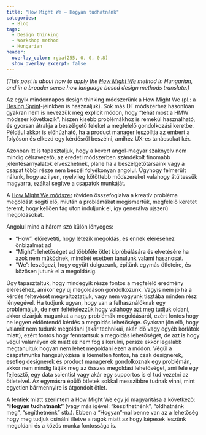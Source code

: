 ```yaml
---
title: "How Might We — Hogyan tudhatnánk"
categories:
  - Blog
tags:
  - Design thinking
  - Workshop method
  - Hungarian
header:
  overlay_color: rgba(255, 0, 0, 0.8)
  show_overlay_excerpt: false
---
```


*(This post is about how to apply the [How Might We](http://designthinking.ideo.com/?tag=how-might-we) method in Hungarian, and in a broader sense how language based design methods translate.)*

Az egyik mindennapos design thinking módszerünk a How Might We (pl.: a [Desing Sprint](https://medium.com/emarsys-design/running-the-design-sprint-at-emarsys-4b40a4cecc47)-jeinkben is használjuk). Sok más DT módszerhez hasonlóan gyakran nem is nevezzük meg explicit módon, hogy “tehát most a HMW módszer következik”, hiszen kisebb problémákhoz is remekül használható, és gyorsan átrakja a beszélgető feleket a megfelelő gondolkozási keretbe. Például akkor is előhúzható, ha a product manager leszólítja az embert a folyóson és elkezd egy kérdésről beszélni, amihez UX-es tanácsokat kér.

Azonban itt is tapasztaljuk, hogy a kevert angol-magyar szaknyelv nem mindig célravezető, az eredeti módszerben szándékolt finomabb jelentésárnyalatok elveszhetnek, pláne ha a beszélgetőtársaink vagy a csapat többi része nem beszél folyékonyan angolul. Úgyhogy felmerült nálunk, hogy az ilyen, nyelvileg kötöttebb módszereket valahogy átültessük magyarra, ezáltal segítve a csapatok munkáját.

A [How Might We módszer](http://designthinking.ideo.com/?tag=how-might-we) röviden összefoglalva a kreatív probléma megoldást segíti elő, miután a problémákat megismertük, megfelelő keretet teremt, hogy kellően tág úton induljunk el, így generálva újszerű megoldásokat.

Angolul mind a három szó külön lényeges:

- “How”: előrevetíti, hogy létezik megoldás, és ennek eléréséhez önbizalmat ad
- “Might”: lehetőséget ad többféle ötlet kipróbálására és elvetésére ha azok nem működnek, mindkét esetben tanulunk valami hasznosat.
- “We”: leszögezi, hogy együtt dolgozunk, építünk egymás ötleteire, és közösen jutunk el a megoldásig.

Úgy tapasztaltuk, hogy mindegyik része fontos a megfelelő eredmény eléréséhez, amikor egy új megoldáson gondolkozunk. Vagyis nem jó ha a kérdés feltevését megváltoztatjuk, vagy nem vagyunk tisztába minden rész lényegével. Ha tudjunk ugyan, hogy van a felhasználóknak egy problémájuk, de nem feltételezzük hogy valahogy azt meg tudjuk oldani, akkor elzárjuk magunkat a nagy problémák megoldásáról, ezért fontos hogy ne legyen eldöntendő kérdés a megoldás lehetősége. Gyakran jön elő, hogy valamit nem tudunk megoldani (akár technikai, akár idő vagy egyéb korlátok miatt), ezért fontos hogy fenntartsuk a megoldás lehetőségét, de azt is hogy végül valamilyen ok miatt ez nem fog sikerülni, persze ekkor legalább megtanultuk hogyan nem lehet megoldani ezen a módon. Végül a csapatmunka hangsúlyozása is kiemelten fontos, ha csak designerek, esetleg designerek és product managerek gondolkoznak egy problémán, akkor nem mindig látják meg az összes megoldási lehetőséget, ami felé egy fejlesztő, egy data scientist vagy akár egy supportos is el tud vezetni az ötleteivel. Az egymásra épülő ötletek sokkal messzibbre tudnak vinni, mint egyetlen bármennyire is átgondolt ötlet.

A fentiek miatt szerintem a How Might We egy jó magyarítása a következő: **“Hogyan tudhatnánk”** (vagy más igével: “készíthetnénk”, “oldhatnánk meg”, “segíthetnénk” stb.). Ebben a “Hogyan”-nal benne van az a lehetőség hogy meg tudjuk csinálni illetve a ragok miatt az hogy képesek leszünk megoldani és a közös munka fontossága is.
